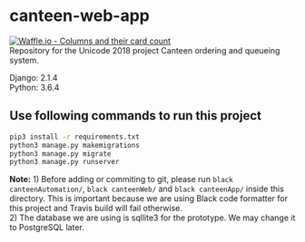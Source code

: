 # canteen-web-app
[![Waffle.io - Columns and their card count](https://badge.waffle.io/djunicode/canteen-automation-web.svg?columns=all)](https://waffle.io/djunicode/canteen-automation-web)
<br>
Repository for the Unicode 2018 project Canteen ordering and queueing system.

Django: 2.1.4
<br>
Python: 3.6.4


## Use following commands to run this project
``` bash
pip3 install -r requirements.txt
python3 manage.py makemigrations
python3 manage.py migrate
python3 manage.py runserver
```

**Note:** 1) Before adding or commiting to git, please run `black canteenAutomation/`, `black canteenWeb/` and `black canteenApp/` inside this directory. This is important because we are using Black code formatter for this project and Travis build will fail otherwise.
<br>
2) The database we are using is sqllite3 for the prototype. We may change it to PostgreSQL later.

